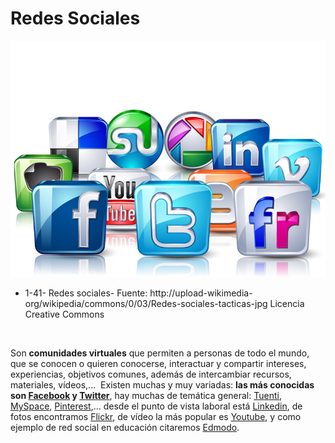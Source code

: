 
# Redes Sociales


![](img/Redes-sociales-tacticas_wikipedia.jpg)

- 1-41- Redes sociales- Fuente: http://upload-wikimedia-org/wikipedia/commons/0/03/Redes-sociales-tacticas-jpg Licencia Creative Commons

 

Son **comunidades virtuales** que permiten a personas de todo el mundo, que se conocen o quieren conocerse, interactuar y compartir intereses, experiencias, objetivos comunes, además de intercambiar recursos, materiales, vídeos,...  Existen muchas y muy variadas: **las más conocidas son [Facebook](https://www.facebook.com/) y [Twitter](https://twitter.com/)**, hay muchas de temática general: [Tuenti](https://www.tuenti.com/?m=Login), [MySpace](https://myspace.com/), [Pinterest](https://www.pinterest.com/),... desde el punto de vista laboral está [Linkedin](https://www.linkedin.com/), de fotos encontramos [Flickr](http://www.flickr.com/), de vídeo la más popular es [Youtube](https://www.youtube.com/?gl=ES), y como ejemplo de red social en educación citaremos [Edmodo](https://www.edmodo.com/?language=es).

